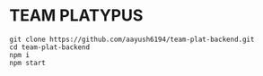 # TEAM PLATYPUS <br>

```
git clone https://github.com/aayush6194/team-plat-backend.git
cd team-plat-backend
npm i
npm start
```

